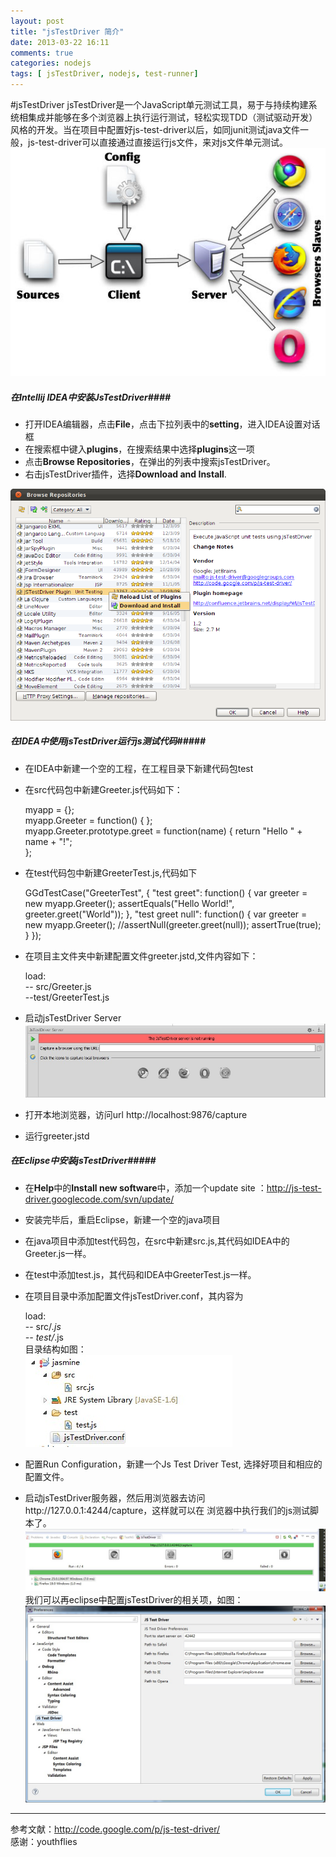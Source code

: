 ```yaml
---
layout: post
title: "jsTestDriver 简介"
date: 2013-03-22 16:11
comments: true
categories: nodejs
tags: [ jsTestDriver, nodejs, test-runner]
---
```

#jsTestDriver
jsTestDriver是一个JavaScript单元测试工具，易于与持续构建系统相集成并能够在多个浏览器上执行运行测试，轻松实现TDD（测试驱动开发）风格的开发。当在项目中配置好js-test-driver以后，如同junit测试java文件一般，js-test-driver可以直接通过直接运行js文件，来对js文件单元测试。   
![alt jsTestDriver框架](/images/blog/jsTestDriver-framework.jpg)
<!--more-->
##### 在Intellij IDEA中安装JsTestDriver####
* 打开IDEA编辑器，点击**File**，点击下拉列表中的**setting**，进入IDEA设置对话框   
* 在搜索框中键入**plugins**，在搜索结果中选择**plugins**这一项  
* 点击**Browse Repositories**，在弹出的列表中搜索jsTestDriver。   
* 右击jsTestDriver插件，选择**Download and Install**.   
 
![alt jsTestDriver插件安装](/images/blog/idea-install-jstestdriver-plugin-dialog.png)   
##### 在IDEA中使用jsTestDriver运行js测试代码#####
* 在IDEA中新建一个空的工程，在工程目录下新建代码包test
* 在src代码包中新建Greeter.js代码如下：  

    myapp = {};  
    myapp.Greeter = function() { };  
    myapp.Greeter.prototype.greet = function(name) {
    return "Hello " + name + "!";  
    };   
* 在test代码包中新建GreeterTest.js,代码如下

    GGdTestCase("GreeterTest", {
    "test greet": function() {
        var greeter = new myapp.Greeter();
        assertEquals("Hello World!", greeter.greet("World"));
    },
    "test greet null": function() {
        var greeter = new myapp.Greeter();
        //assertNull(greeter.greet(null));
        assertTrue(true);
    }
    });  
* 在项目主文件夹中新建配置文件greeter.jstd,文件内容如下：

    load:  
  -- src/Greeter.js  
  --test/GreeterTest.js  
* 启动jsTestDriver Server  
  ![alt jsTestDriver server](/images/blog/jsTestDriver-server.jpg)
* 打开本地浏览器，访问url http://localhost:9876/capture
* 运行greeter.jstd
    
##### 在Eclipse中安装jsTestDriver#####
* 在**Help**中的**Install new software**中，添加一个update site ：http://js-test-driver.googlecode.com/svn/update/  
* 安装完毕后，重启Eclipse，新建一个空的java项目
* 在java项目中添加test代码包，在src中新建src.js,其代码如IDEA中的Greeter.js一样。
* 在test中添加test.js，其代码和IDEA中GreeterTest.js一样。  
* 在项目目录中添加配置文件jsTestDriver.conf，其内容为

    load:  
    -- src/*.js  
    -- test/*.js  
目录结构如图：  
![alt 目录结构](/images/blog/eclipse-jstestDriver.jpg)
* 配置Run Configuration，新建一个Js Test Driver Test, 选择好项目和相应的配置文件。
* 启动jsTestDriver服务器，然后用浏览器去访问http://127.0.0.1:4244/capture，这样就可以在
浏览器中执行我们的js测试脚本了。  
![alt eclipse执行结果](/images/blog//eclipse-test.jpg)  
我们可以再eclipse中配置jsTestDriver的相关项，如图：  
![alt eclipse配置jsTestDriver](/images/blog//eclipse-js-setting.jpg)

---
参考文献：<http://code.google.com/p/js-test-driver/>   
感谢：youthflies